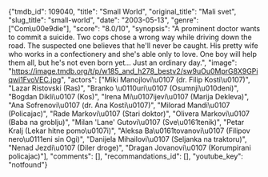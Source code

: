 {"tmdb_id": 109040, "title": "Small World", "original_title": "Mali svet", "slug_title": "small-world", "date": "2003-05-13", "genre": ["Com\u00e9die"], "score": "8.0/10", "synopsis": "A prominent doctor wants to commit a suicide. Two cops chose a wrong way while driving down the road. The suspected one believes that he'll never be caught. His pretty wife who works in a confectionery and she's able only to love. One boy will help them all, but he's not even born yet... Just an ordinary day.", "image": "https://image.tmdb.org/t/p/w185_and_h278_bestv2/sw9uOu0MprG8X9GPiqwi1FvoVEC.jpg", "actors": ["Miki Manojlovi\u0107 (dr. Filip Kosti\u0107)", "Lazar Ristovski (Ras)", "Branko \u0110uri\u0107 (Osumnji\u010deni)", "Bogdan Dikli\u0107 (Kos)", "Irena Mi\u0107ijevi\u0107 (Marija Dekleva)", "Ana Sofrenovi\u0107 (dr. Ana Kosti\u0107)", "Milorad Mandi\u0107 (Policajac)", "Rade Markovi\u0107 (Stari doktor)", "Olivera Markovi\u0107 (Baba na groblju)", "Milan 'Lane' Gutovi\u0107 (Sve\u0161tenik)", "Petar Kralj (Lekar hitne pomo\u0107i)", "Aleksa Ba\u0161tovanovi\u0107 (Filipov nero\u0111eni sin Ogi)", "Danijela Mihailovi\u0107 (Seljanka na traktoru)", "Nenad Jezdi\u0107 (Diler droge)", "Dragan Jovanovi\u0107 (Korumpirani policajac)"], "comments": [], "recommandations_id": [], "youtube_key": "notfound"}